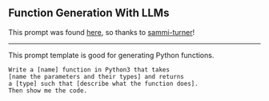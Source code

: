 ## Function Generation With LLMs

This prompt was found [here](https://github.com/sammi-turner/Python-To-Mojo/tree/main#function-generation-with-llms "Direct link"), so thanks to [sammi-turner](https://github.com/sammi-turner "GitHub Profile")!

---

This prompt template is good for generating Python functions.

```
Write a [name] function in Python3 that takes
[name the parameters and their types] and returns
a [type] such that [describe what the function does].
Then show me the code.
```
